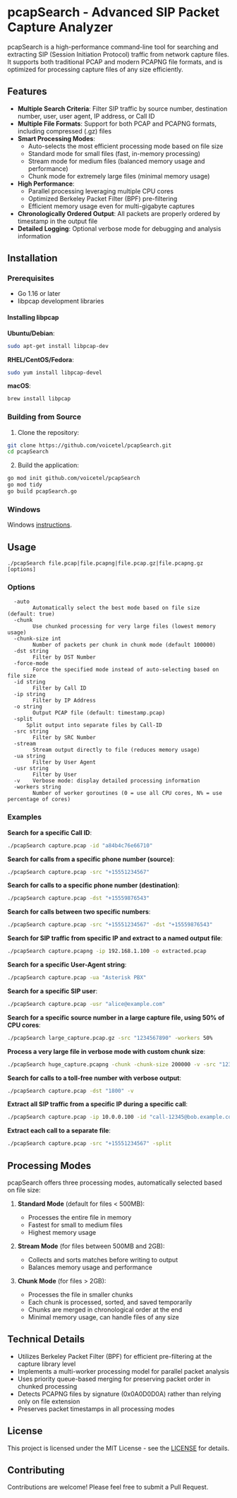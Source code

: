 # pcapSearch - Advanced SIP Packet Capture Analyzer

pcapSearch is a high-performance command-line tool for searching and extracting SIP (Session Initiation Protocol) traffic from network capture files. It supports both traditional PCAP and modern PCAPNG file formats, and is optimized for processing capture files of any size efficiently.

## Features

- **Multiple Search Criteria**: Filter SIP traffic by source number, destination number, user, user agent, IP address, or Call ID
- **Multiple File Formats**: Support for both PCAP and PCAPNG formats, including compressed (.gz) files
- **Smart Processing Modes**:
  - Auto-selects the most efficient processing mode based on file size
  - Standard mode for small files (fast, in-memory processing)
  - Stream mode for medium files (balanced memory usage and performance)
  - Chunk mode for extremely large files (minimal memory usage)
- **High Performance**:
  - Parallel processing leveraging multiple CPU cores
  - Optimized Berkeley Packet Filter (BPF) pre-filtering
  - Efficient memory usage even for multi-gigabyte captures
- **Chronologically Ordered Output**: All packets are properly ordered by timestamp in the output file
- **Detailed Logging**: Optional verbose mode for debugging and analysis information

## Installation

### Prerequisites

- Go 1.16 or later
- libpcap development libraries

#### Installing libpcap

**Ubuntu/Debian**:
```bash
sudo apt-get install libpcap-dev
```

**RHEL/CentOS/Fedora**:
```bash
sudo yum install libpcap-devel
```

**macOS**:
```bash
brew install libpcap
```

### Building from Source

1. Clone the repository:
```bash
git clone https://github.com/voicetel/pcapSearch.git
cd pcapSearch
```

2. Build the application:
```bash
go mod init github.com/voicetel/pcapSearch
go mod tidy
go build pcapSearch.go
```

### Windows

Windows [instructions](windows.md).

## Usage

```
./pcapSearch file.pcap|file.pcapng|file.pcap.gz|file.pcapng.gz [options]
```

### Options

```
  -auto
    	Automatically select the best mode based on file size (default: true)
  -chunk
    	Use chunked processing for very large files (lowest memory usage)
  -chunk-size int
    	Number of packets per chunk in chunk mode (default 100000)
  -dst string
    	Filter by DST Number
  -force-mode
    	Force the specified mode instead of auto-selecting based on file size
  -id string
    	Filter by Call ID
  -ip string
    	Filter by IP Address
  -o string
    	Output PCAP file (default: timestamp.pcap)
  -split
      Split output into separate files by Call-ID
  -src string
    	Filter by SRC Number
  -stream
    	Stream output directly to file (reduces memory usage)
  -ua string
    	Filter by User Agent
  -usr string
    	Filter by User
  -v	Verbose mode: display detailed processing information
  -workers string
    	Number of worker goroutines (0 = use all CPU cores, N% = use percentage of cores)
```

### Examples

**Search for a specific Call ID**:
```bash
./pcapSearch capture.pcap -id "a84b4c76e66710"
```

**Search for calls from a specific phone number (source)**:
```bash
./pcapSearch capture.pcap -src "+15551234567"
```

**Search for calls to a specific phone number (destination)**:
```bash
./pcapSearch capture.pcap -dst "+15559876543"
```

**Search for calls between two specific numbers**:
```bash
./pcapSearch capture.pcap -src "+15551234567" -dst "+15559876543"
```

**Search for SIP traffic from specific IP and extract to a named output file**:
```bash
./pcapSearch capture.pcapng -ip 192.168.1.100 -o extracted.pcap
```

**Search for a specific User-Agent string**:
```bash
./pcapSearch capture.pcap -ua "Asterisk PBX"
```

**Search for a specific SIP user**:
```bash
./pcapSearch capture.pcap -usr "alice@example.com"
```

**Search for a specific source number in a large capture file, using 50% of CPU cores**:
```bash
./pcapSearch large_capture.pcap.gz -src "1234567890" -workers 50%
```

**Process a very large file in verbose mode with custom chunk size**:
```bash
./pcapSearch huge_capture.pcapng -chunk -chunk-size 200000 -v -src "12345678"
```

**Search for calls to a toll-free number with verbose output**:
```bash
./pcapSearch capture.pcap -dst "1800" -v
```

**Extract all SIP traffic from a specific IP during a specific call**:
```bash
./pcapSearch capture.pcap -ip 10.0.0.100 -id "call-12345@bob.example.com"
```
**Extract each call to a separate file**:
```bash
./pcapSearch capture.pcap -src "+15551234567" -split
```
## Processing Modes

pcapSearch offers three processing modes, automatically selected based on file size:

1. **Standard Mode** (default for files < 500MB):
   - Processes the entire file in memory
   - Fastest for small to medium files
   - Highest memory usage

2. **Stream Mode** (for files between 500MB and 2GB):
   - Collects and sorts matches before writing to output
   - Balances memory usage and performance

3. **Chunk Mode** (for files > 2GB):
   - Processes the file in smaller chunks
   - Each chunk is processed, sorted, and saved temporarily
   - Chunks are merged in chronological order at the end
   - Minimal memory usage, can handle files of any size

## Technical Details

- Utilizes Berkeley Packet Filter (BPF) for efficient pre-filtering at the capture library level
- Implements a multi-worker processing model for parallel packet analysis
- Uses priority queue-based merging for preserving packet order in chunked processing
- Detects PCAPNG files by signature (0x0A0D0D0A) rather than relying only on file extension
- Preserves packet timestamps in all processing modes

## License

This project is licensed under the MIT License - see the [LICENSE](LICENSE) for details.

## Contributing

Contributions are welcome! Please feel free to submit a Pull Request.
